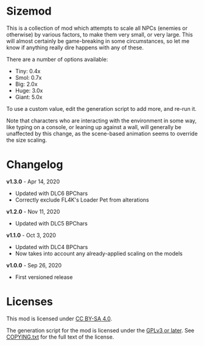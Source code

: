 Sizemod
=======

This is a collection of mod which attempts to scale all NPCs (enemies or
otherwise) by various factors, to make them very small, or very large.
This will almost certainly be game-breaking in some circumstances, so let
me know if anything really dire happens with any of these.

There are a number of options available:

* Tiny: 0.4x
* Smol: 0.7x
* Big: 2.0x
* Huge: 3.0x
* Giant: 5.0x

To use a custom value, edit the generation script to add more, and
re-run it.

Note that characters who are interacting with the environment in some way,
like typing on a console, or leaning up against a wall, will generally
be unaffected by this change, as the scene-based animation seems to override
the size scaling.

Changelog
=========

**v1.3.0** - Apr 14, 2020
 * Updated with DLC6 BPChars
 * Correctly exclude FL4K's Loader Pet from alterations

**v1.2.0** - Nov 11, 2020
 * Updated with DLC5 BPChars

**v1.1.0** - Oct 3, 2020
 * Updated with DLC4 BPChars
 * Now takes into account any already-applied scaling on the models

**v1.0.0** - Sep 26, 2020
 * First versioned release
 
Licenses
========

This mod is licensed under [CC BY-SA 4.0](https://creativecommons.org/licenses/by-sa/4.0/).

The generation script for the mod is licensed under the
[GPLv3 or later](https://www.gnu.org/licenses/quick-guide-gplv3.html).
See [COPYING.txt](../../COPYING.txt) for the full text of the license.

